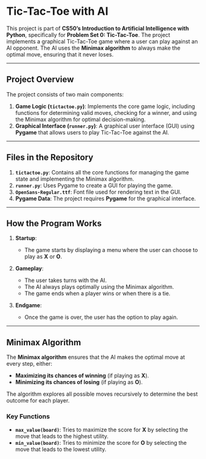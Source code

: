 # Tic-Tac-Toe with AI

This project is part of **CS50’s Introduction to Artificial Intelligence with Python**, specifically for **Problem Set 0: Tic-Tac-Toe**. The project implements a graphical Tic-Tac-Toe game where a user can play against an AI opponent. The AI uses the **Minimax algorithm** to always make the optimal move, ensuring that it never loses.

---

## Project Overview

The project consists of two main components:

1. **Game Logic (`tictactoe.py`)**: Implements the core game logic, including functions for determining valid moves, checking for a winner, and using the Minimax algorithm for optimal decision-making.
2. **Graphical Interface (`runner.py`)**: A graphical user interface (GUI) using **Pygame** that allows users to play Tic-Tac-Toe against the AI.

---

## Files in the Repository

1. **`tictactoe.py`**: Contains all the core functions for managing the game state and implementing the Minimax algorithm.
2. **`runner.py`**: Uses Pygame to create a GUI for playing the game.
3. **`OpenSans-Regular.ttf`**: Font file used for rendering text in the GUI.
4. **Pygame Data**: The project requires **Pygame** for the graphical interface.

---

## How the Program Works

1. **Startup**:
   - The game starts by displaying a menu where the user can choose to play as **X** or **O**.
   
2. **Gameplay**:
   - The user takes turns with the AI.
   - The AI always plays optimally using the Minimax algorithm.
   - The game ends when a player wins or when there is a tie.

3. **Endgame**:
   - Once the game is over, the user has the option to play again.

---

## Minimax Algorithm

The **Minimax algorithm** ensures that the AI makes the optimal move at every step, either:

- **Maximizing its chances of winning** (if playing as **X**).
- **Minimizing its chances of losing** (if playing as **O**).

The algorithm explores all possible moves recursively to determine the best outcome for each player.

### Key Functions

- **`max_value(board)`**: Tries to maximize the score for **X** by selecting the move that leads to the highest utility.
- **`min_value(board)`**: Tries to minimize the score for **O** by selecting the move that leads to the lowest utility.
